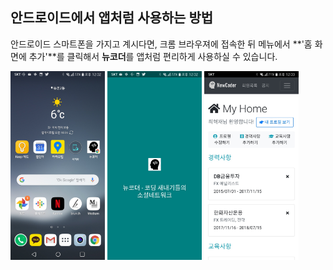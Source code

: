 ## 안드로이드에서 앱처럼 사용하는 방법

안드로이드 스마트폰을 가지고 계시다면, 크롬 브라우져에 접속한 뒤 메뉴에서 **'홈 화면에 추가'**를 클릭해서 **뉴코더**를 앱처럼 편리하게 사용하실 수 있습니다.

<img src="https://github.com/jayhchoi/newcoder-markdowns/raw/master/img/안드로이드1.jpg" width="30%" />
<img src="https://github.com/jayhchoi/newcoder-markdowns/raw/master/img/안드로이드2.jpg" width="30%" />
<img src="https://github.com/jayhchoi/newcoder-markdowns/raw/master/img/안드로이드3.jpg" width="30%" />